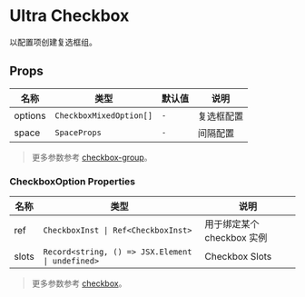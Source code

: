# Ultra Checkbox

以配置项创建复选框组。

<demo title="基础用法" expand src="./demo/basic.vue" />

<demo title="事件" src="./demo/events.vue" />

<demo title="手动 focus & blur 项" src="./demo/focus-blur.vue" />

## Props

| 名称 | 类型 | 默认值 | 说明 |
| --- | --- | --- | --- |
| options | `CheckboxMixedOption[]` | `-` | 复选框配置 |
| space | `SpaceProps` | `-` | 间隔配置 |

> 更多参数参考 [checkbox-group](https://www.naiveui.com/zh-CN/os-theme/components/checkbox#CheckboxGroup-Props)。

### CheckboxOption Properties

| 名称 | 类型 | 说明 |
| --- | --- | --- |
| ref | `CheckboxInst \| Ref<CheckboxInst>` | 用于绑定某个 checkbox 实例 |
| slots | `Record<string, () => JSX.Element \| undefined>` | Checkbox Slots |

> 更多参数参考 [checkbox](https://www.naiveui.com/zh-CN/os-theme/components/checkbox#Checkbox-Props)。
